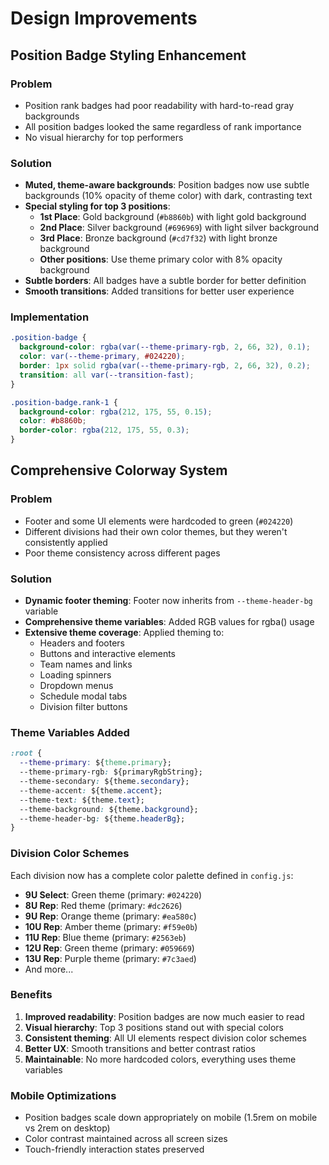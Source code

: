# Design Improvements

## Position Badge Styling Enhancement

### Problem
- Position rank badges had poor readability with hard-to-read gray backgrounds
- All position badges looked the same regardless of rank importance
- No visual hierarchy for top performers

### Solution
- **Muted, theme-aware backgrounds**: Position badges now use subtle backgrounds (10% opacity of theme color) with dark, contrasting text
- **Special styling for top 3 positions**:
  - **1st Place**: Gold background (`#b8860b`) with light gold background
  - **2nd Place**: Silver background (`#696969`) with light silver background  
  - **3rd Place**: Bronze background (`#cd7f32`) with light bronze background
  - **Other positions**: Use theme primary color with 8% opacity background
- **Subtle borders**: All badges have a subtle border for better definition
- **Smooth transitions**: Added transitions for better user experience

### Implementation
```css
.position-badge {
  background-color: rgba(var(--theme-primary-rgb, 2, 66, 32), 0.1);
  color: var(--theme-primary, #024220);
  border: 1px solid rgba(var(--theme-primary-rgb, 2, 66, 32), 0.2);
  transition: all var(--transition-fast);
}

.position-badge.rank-1 {
  background-color: rgba(212, 175, 55, 0.15);
  color: #b8860b;
  border-color: rgba(212, 175, 55, 0.3);
}
```

## Comprehensive Colorway System

### Problem
- Footer and some UI elements were hardcoded to green (`#024220`)
- Different divisions had their own color themes, but they weren't consistently applied
- Poor theme consistency across different pages

### Solution
- **Dynamic footer theming**: Footer now inherits from `--theme-header-bg` variable
- **Comprehensive theme variables**: Added RGB values for rgba() usage
- **Extensive theme coverage**: Applied theming to:
  - Headers and footers
  - Buttons and interactive elements
  - Team names and links
  - Loading spinners
  - Dropdown menus
  - Schedule modal tabs
  - Division filter buttons

### Theme Variables Added
```css
:root {
  --theme-primary: ${theme.primary};
  --theme-primary-rgb: ${primaryRgbString};
  --theme-secondary: ${theme.secondary};
  --theme-accent: ${theme.accent};
  --theme-text: ${theme.text};
  --theme-background: ${theme.background};
  --theme-header-bg: ${theme.headerBg};
}
```

### Division Color Schemes
Each division now has a complete color palette defined in `config.js`:

- **9U Select**: Green theme (primary: `#024220`)
- **8U Rep**: Red theme (primary: `#dc2626`) 
- **9U Rep**: Orange theme (primary: `#ea580c`)
- **10U Rep**: Amber theme (primary: `#f59e0b`)
- **11U Rep**: Blue theme (primary: `#2563eb`)
- **12U Rep**: Green theme (primary: `#059669`)
- **13U Rep**: Purple theme (primary: `#7c3aed`)
- And more...

### Benefits
1. **Improved readability**: Position badges are now much easier to read
2. **Visual hierarchy**: Top 3 positions stand out with special colors
3. **Consistent theming**: All UI elements respect division color schemes
4. **Better UX**: Smooth transitions and better contrast ratios
5. **Maintainable**: No more hardcoded colors, everything uses theme variables

### Mobile Optimizations
- Position badges scale down appropriately on mobile (1.5rem on mobile vs 2rem on desktop)
- Color contrast maintained across all screen sizes
- Touch-friendly interaction states preserved 